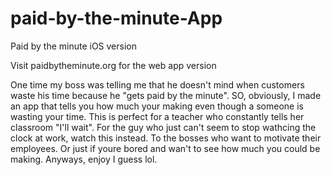 # paid-by-the-minute-App
Paid by the minute iOS version

Visit paidbytheminute.org for the web app version


One time my boss was telling me that he doesn't mind when customers waste his time because he "gets paid by the minute". 
SO, obviously, I made an app that tells you how much your making even though a someone is wasting your time. 
This is perfect for a teacher who constantly tells her classroom "I'll wait". For the guy who just can't seem to 
stop wathcing the clock at work, watch this instead. To the bosses who want to motivate their employees. Or just if youre 
bored and wan't to see how much you could be making. Anyways, enjoy I guess lol.
